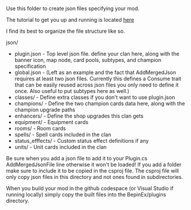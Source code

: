 Use this folder to create json files specifying your mod.

The tutorial to get you up and running is located [here](https://github.com/Monster-Train-2-Modding-Group/Trainworks-Reloaded/wiki)

I find its best to organize the file structure like so.

json/
  * plugin.json - Top level json file. define your clan here, along with the banner icon, map node, card pools, subtypes, and champion specification
  * global.json - (Left as an example and the fact that AddMergedJson requires at least two json files. Currently this defines a Consume trait that can be easily reused across json files you only need to define it once. Also useful to put subtypes here as well.)
  * classes/ - Define extra classes if you don't want to use plugin.json
  * champions/ - Define the two champion cards data here, along with the champion upgrade paths
  * enhancers/ - Define the shop upgrades this clan gets
  * equipment/ - Equipment cards
  * rooms/ - Room cards
  * spells/ - Spell cards included in the clan
  * status_efffects/ - Custom status effect definitions if any
  * units/ - Unit cards included in the clan

Be sure when you add a json file to add it to your Plugin.cs AddMergedJsonFile line otherwise it won't be loaded!
If you add a folder make sure to include it to be copied in the csproj file. The csproj file will only copy json files in this directory and not ones found in subdirectories.

When you build your mod in the github codespace (or Visual Studio if running locally) simply copy the built files into the BepinEx/plugins directory.

